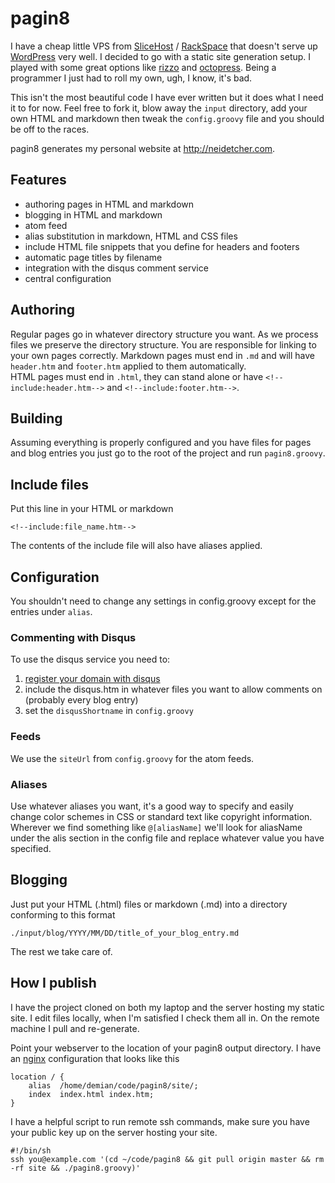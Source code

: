 pagin8
==============================================
I have a cheap little VPS from [SliceHost](http://www.slicehost.com/) / 
[RackSpace](http://www.rackspace.com/) that doesn't serve up [WordPress](http://wordpress.org/) very well.
I decided to go with a static site generation setup.  I played with some great options like 
[rizzo](https://github.com/fifthposition/rizzo) and [octopress](http://octopress.org/).  Being a programmer I just had to roll my own, ugh, I know, it's bad.

This isn't the most beautiful code I have ever written but it does what I need it to for now.
Feel free to fork it, blow away the `input` directory, add your own HTML and markdown then tweak 
the `config.groovy` file and you should be off to the races.

pagin8 generates my personal website at <http://neidetcher.com>.


## Features 
* authoring pages in HTML and markdown
* blogging in HTML and markdown
* atom feed
* alias substitution in markdown, HTML and CSS files
* include HTML file snippets that you define for headers and footers
* automatic page titles by filename
* integration with the disqus comment service
* central configuration

## Authoring 
Regular pages go in whatever directory structure you want.  As we process files we preserve
the directory structure.  You are responsible for linking to your own pages correctly.
Markdown pages must end in `.md` and will have `header.htm` and `footer.htm` applied to them automatically.  
HTML pages must end in `.html`, they can stand alone or have `<!--include:header.htm-->` and
`<!--include:footer.htm-->`.


## Building
Assuming everything is properly configured and you have files for pages and blog
entries you just go to the root of the project and run `pagin8.groovy`.

## Include files
Put this line in your HTML or markdown 

    <!--include:file_name.htm-->

The contents of the include file will also have aliases applied.

## Configuration
You shouldn't need to change any settings in config.groovy except for
the entries under `alias`.  

### Commenting with Disqus
To use the disqus service you need to:
1. [register your domain with disqus](http://disqus.com)
2. include the disqus.htm in whatever files you want to allow comments on (probably every blog entry)
3. set the `disqusShortname` in `config.groovy`

### Feeds
We use the `siteUrl` from `config.groovy` for the atom feeds.

### Aliases
Use whatever aliases you want, it's a good way to specify and easily change color schemes in CSS
or standard text like copyright information.  Wherever we find something like `@[aliasName]` we'll
look for aliasName under the alis section in the config file and replace whatever value you have specified.

## Blogging
Just put your HTML (.html) files or markdown (.md) into a 
directory conforming to this format

    ./input/blog/YYYY/MM/DD/title_of_your_blog_entry.md

The rest we take care of.

## How I publish
I have the project cloned on both my laptop and the server hosting my static site.  I edit 
files locally, when I'm satisfied I check them all in.  On the remote machine I pull and 
re-generate.  

Point your webserver to the location of your pagin8 output directory.  I have an [nginx](http://nginx.org/) 
configuration that looks like this

    location / {
        alias  /home/demian/code/pagin8/site/;
        index  index.html index.htm;
    }

I have a helpful script to run remote ssh commands, make sure you have your
public key up on the server hosting your site.

    #!/bin/sh
    ssh you@example.com '(cd ~/code/pagin8 && git pull origin master && rm -rf site && ./pagin8.groovy)'

